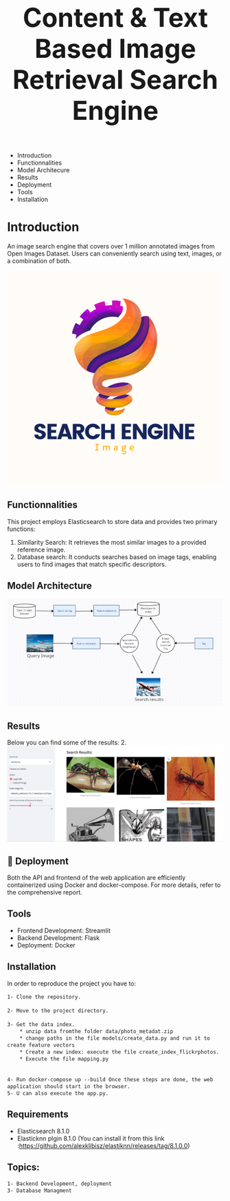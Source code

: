 
# <p align="center" style="font-size: 60px;"><strong>Content & Text Based Image Retrieval Search Engine</strong></p>


- Introduction
- Functionnalities
- Model Architecure 
- Results
- Deployment
- Tools
- Installation


# Introduction 

An image search engine that covers over 1 million annotated images from Open Images Dataset. Users can conveniently search using text, images, or a combination of both.

![Logo](/media/Search%20Engine.png)
## Functionnalities
This project employs Elasticsearch to store data and provides two primary functions:
1. Similarity Search: It retrieves the most similar images to a provided reference image.
1. Database search: It conducts searches based on image tags, enabling users to find images that match specific descriptors.
## Model Architecture
![Architecture](/media/transormation.png)

## Results
Below you can find some of the results:
2. ![Architecture](/media/result1.png)

## 🔗 Deployment
Both the API and frontend of the web application are efficiently containerized using Docker and docker-compose. For more details, refer to the comprehensive report.

## Tools
- Frontend Development: Streamlit
- Backend Development: Flask
- Deployment: Docker

## Installation
In order to reproduce the project you have to:

    1- Clone the repository.

    2- Move to the project directory.

    3- Get the data index.
        * unzip data fromthe folder data/photo_metadat.zip
        * change paths in the file models/create_data.py and run it to create feature vectors 
        * Create a new index: execute the file create_index_flickrphotos.
        * Execute the file mapping.py
            

    4- Run docker-compose up --build Once these steps are done, the web application should start in the browser.
    5- U can also execute the app.py.

## Requirements
  - Elasticsearch 8.1.0
  - Elasticknn plgin 8.1.0 (You can install it from this link :https://github.com/alexklibisz/elastiknn/releases/tag/8.1.0.0)

## Topics:
    1- Backend Development, deployment
    3- Database Managment
    

